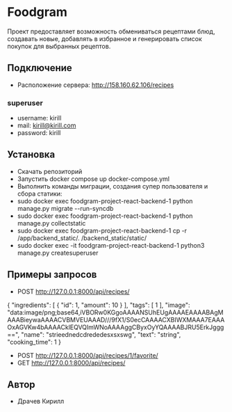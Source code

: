 # Foodgram
Проект предоставляет возможность обмениваться рецептами блюд, 
создавать новые, добавлять в избранное и 
генерировать список покупок для выбранных рецептов.

## Подключение
- Расположение сервера: http://158.160.62.106/recipes
### superuser
- username: kirill
- mail: kirill@kirill.com
- password: kirill

## Установка
- Скачать репозиторий
- Запустить docker compose up docker-compose.yml
- Выполнить команды миграции, создания супер пользователя и сбора статики:
- sudo docker exec foodgram-project-react-backend-1 python manage.py migrate --run-syncdb
- sudo docker exec foodgram-project-react-backend-1 python manage.py collectstatic
- sudo docker exec foodgram-project-react-backend-1 cp -r /app/backend_static/. /backend_static/static/
- sudo docker exec -it foodgram-project-react-backend-1 python3 manage.py createsuperuser
## Примеры запросов

- POST http://127.0.0.1:8000/api/recipes/

{
  "ingredients": [
    {
      "id": 1,
      "amount": 10
    }
  ],
  "tags": [
    1
  ],
  "image": "data:image/png;base64,iVBORw0KGgoAAAANSUhEUgAAAAEAAAABAgMAAABieywaAAAACVBMVEUAAAD///9fX1/S0ecCAAAACXBIWXMAAA7EAAAOxAGVKw4bAAAACklEQVQImWNoAAAAggCByxOyYQAAAABJRU5ErkJggg==",
  "name": "strieednedcdrededesxsxswg",
  "text": "string",
  "cooking_time": 1
}

- POST http://127.0.0.1:8000/api/recipes/1/favorite/
- GET http://127.0.0.1:8000/api/recipes/

## Автор
- Драчев Кирилл